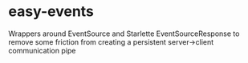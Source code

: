 # easy-events
Wrappers around EventSource and Starlette EventSourceResponse to remove some friction from creating a persistent server->client communication pipe
